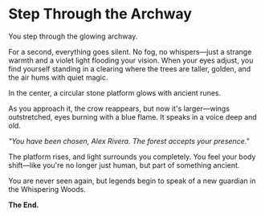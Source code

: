 # Step Through the Archway

You step through the glowing archway.

For a second, everything goes silent. No fog, no whispers—just a strange warmth and a violet light flooding your vision. When your eyes adjust, you find yourself standing in a clearing where the trees are taller, golden, and the air hums with quiet magic.

In the center, a circular stone platform glows with ancient runes.

As you approach it, the crow reappears, but now it's larger—wings outstretched, eyes burning with a blue flame. It speaks in a voice deep and old.

_"You have been chosen, Alex Rivera. The forest accepts your presence."_

The platform rises, and light surrounds you completely. You feel your body shift—like you're no longer just human, but part of something ancient.

You are never seen again, but legends begin to speak of a new guardian in the Whispering Woods.

**The End.**